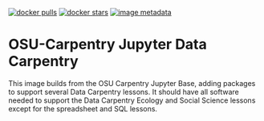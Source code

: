 [![docker pulls](https://img.shields.io/docker/pulls/osucarpentry/jupyter-dc.svg)](https://hub.docker.com/r/osucarpentry/jupyter-dc/)
[![docker stars](https://img.shields.io/docker/stars/osucarpentry/jupyter-dc.svg)](https://hub.docker.com/r/osucarpentry/jupyter-dc/)
[![image metadata](https://images.microbadger.com/badges/image/osucarpentry/jupyter-dc.svg)](https://microbadger.com/images/osucarpentry/jupyter-dc "osucarpentry/jupyter-dc image metadata")

# OSU-Carpentry Jupyter Data Carpentry

This image builds from the OSU Carpentry Jupyter Base, adding packages to support several Data Carpentry lessons. It should have all software needed to support the Data Carpentry Ecology and Social Science lessons except for the spreadsheet and SQL lessons.
